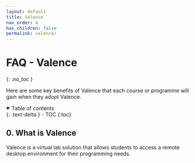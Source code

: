 ```yaml
---
layout: default
title: Valence
nav_order: 4
has_children: false
permalink: valence/
---
```


# FAQ - Valence
{: .no_toc }

Here are some key benefits of Valence that each course or programme will gain when they adopt Valence.

<details open markdown="block">
  <summary>
    Table of contents
  </summary>
  {: .text-delta }
- TOC
{:toc}
</details>

## 0. What is Valence
Valence is a virtual lab solution that allows students to access a remote desktop environment for their programming needs.
